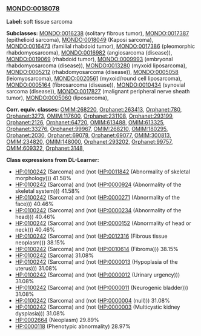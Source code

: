 
### [MONDO:0018078](http://purl.obolibrary.org/obo/MONDO_0018078)
**Label:** soft tissue sarcoma

**Subclasses:** [MONDO:0016238](http://purl.obolibrary.org/obo/MONDO_0016238) (solitary fibrous tumor), [MONDO:0017387](http://purl.obolibrary.org/obo/MONDO_0017387) (epithelioid sarcoma), [MONDO:0018049](http://purl.obolibrary.org/obo/MONDO_0018049) (Kaposi sarcoma), [MONDO:0016473](http://purl.obolibrary.org/obo/MONDO_0016473) (familial rhabdoid tumor), [MONDO:0017386](http://purl.obolibrary.org/obo/MONDO_0017386) (pleomorphic rhabdomyosarcoma), [MONDO:0016982](http://purl.obolibrary.org/obo/MONDO_0016982) (angiosarcoma (disease)), [MONDO:0019069](http://purl.obolibrary.org/obo/MONDO_0019069) (rhabdoid tumor), [MONDO:0009993](http://purl.obolibrary.org/obo/MONDO_0009993) (embryonal rhabdomyosarcoma (disease)), [MONDO:0013280](http://purl.obolibrary.org/obo/MONDO_0013280) (myxoid liposarcoma), [MONDO:0005212](http://purl.obolibrary.org/obo/MONDO_0005212) (rhabdomyosarcoma (disease)), [MONDO:0005058](http://purl.obolibrary.org/obo/MONDO_0005058) (leiomyosarcoma), [MONDO:0020561](http://purl.obolibrary.org/obo/MONDO_0020561) (myxoid/round cell liposarcoma), [MONDO:0005164](http://purl.obolibrary.org/obo/MONDO_0005164) (fibrosarcoma (disease)), [MONDO:0010434](http://purl.obolibrary.org/obo/MONDO_0010434) (synovial sarcoma (disease)), [MONDO:0017827](http://purl.obolibrary.org/obo/MONDO_0017827) (malignant peripheral nerve sheath tumor), [MONDO:0005060](http://purl.obolibrary.org/obo/MONDO_0005060) (liposarcoma), 

**Corr. equiv. classes:** [OMIM:268220](http://purl.obolibrary.org/obo/OMIM_268220), [Orphanet:263413](http://www.orpha.net/ORDO/Orphanet_263413), [Orphanet:780](http://www.orpha.net/ORDO/Orphanet_780), [Orphanet:3273](http://www.orpha.net/ORDO/Orphanet_3273), [OMIM:117600](http://purl.obolibrary.org/obo/OMIM_117600), [Orphanet:231108](http://www.orpha.net/ORDO/Orphanet_231108), [Orphanet:293199](http://www.orpha.net/ORDO/Orphanet_293199), [Orphanet:2126](http://www.orpha.net/ORDO/Orphanet_2126), [Orphanet:64720](http://www.orpha.net/ORDO/Orphanet_64720), [OMIM:613488](http://purl.obolibrary.org/obo/OMIM_613488), [OMIM:613325](http://purl.obolibrary.org/obo/OMIM_613325), [Orphanet:33276](http://www.orpha.net/ORDO/Orphanet_33276), [Orphanet:99967](http://www.orpha.net/ORDO/Orphanet_99967), [OMIM:268210](http://purl.obolibrary.org/obo/OMIM_268210), [OMIM:180295](http://purl.obolibrary.org/obo/OMIM_180295), [Orphanet:2030](http://www.orpha.net/ORDO/Orphanet_2030), [Orphanet:69078](http://www.orpha.net/ORDO/Orphanet_69078), [Orphanet:69077](http://www.orpha.net/ORDO/Orphanet_69077), [OMIM:300813](http://purl.obolibrary.org/obo/OMIM_300813), [OMIM:234820](http://purl.obolibrary.org/obo/OMIM_234820), [OMIM:148000](http://purl.obolibrary.org/obo/OMIM_148000), [Orphanet:293202](http://www.orpha.net/ORDO/Orphanet_293202), [Orphanet:99757](http://www.orpha.net/ORDO/Orphanet_99757), [OMIM:609322](http://purl.obolibrary.org/obo/OMIM_609322), [Orphanet:3148](http://www.orpha.net/ORDO/Orphanet_3148), 

**Class expressions from DL-Learner:**

- [HP:0100242](http://purl.obolibrary.org/obo/HP_0100242) (Sarcoma) and (not ([HP:0011842](http://purl.obolibrary.org/obo/HP_0011842) (Abnormality of skeletal morphology))) 41.58%
- [HP:0100242](http://purl.obolibrary.org/obo/HP_0100242) (Sarcoma) and (not ([HP:0000924](http://purl.obolibrary.org/obo/HP_0000924) (Abnormality of the skeletal system))) 41.58%
- [HP:0100242](http://purl.obolibrary.org/obo/HP_0100242) (Sarcoma) and (not ([HP:0000271](http://purl.obolibrary.org/obo/HP_0000271) (Abnormality of the face))) 40.46%
- [HP:0100242](http://purl.obolibrary.org/obo/HP_0100242) (Sarcoma) and (not ([HP:0000234](http://purl.obolibrary.org/obo/HP_0000234) (Abnormality of the head))) 40.46%
- [HP:0100242](http://purl.obolibrary.org/obo/HP_0100242) (Sarcoma) and (not ([HP:0000152](http://purl.obolibrary.org/obo/HP_0000152) (Abnormality of head or neck))) 40.46%
- [HP:0100242](http://purl.obolibrary.org/obo/HP_0100242) (Sarcoma) and (not ([HP:0012316](http://purl.obolibrary.org/obo/HP_0012316) (Fibrous tissue neoplasm))) 38.15%
- [HP:0100242](http://purl.obolibrary.org/obo/HP_0100242) (Sarcoma) and (not ([HP:0010614](http://purl.obolibrary.org/obo/HP_0010614) (Fibroma))) 38.15%
- [HP:0100242](http://purl.obolibrary.org/obo/HP_0100242) (Sarcoma) 31.08%
- [HP:0100242](http://purl.obolibrary.org/obo/HP_0100242) (Sarcoma) and (not ([HP:0000013](http://purl.obolibrary.org/obo/HP_0000013) (Hypoplasia of the uterus))) 31.08%
- [HP:0100242](http://purl.obolibrary.org/obo/HP_0100242) (Sarcoma) and (not ([HP:0000012](http://purl.obolibrary.org/obo/HP_0000012) (Urinary urgency))) 31.08%
- [HP:0100242](http://purl.obolibrary.org/obo/HP_0100242) (Sarcoma) and (not ([HP:0000011](http://purl.obolibrary.org/obo/HP_0000011) (Neurogenic bladder))) 31.08%
- [HP:0100242](http://purl.obolibrary.org/obo/HP_0100242) (Sarcoma) and (not ([HP:0000004](http://purl.obolibrary.org/obo/HP_0000004) (null))) 31.08%
- [HP:0100242](http://purl.obolibrary.org/obo/HP_0100242) (Sarcoma) and (not ([HP:0000003](http://purl.obolibrary.org/obo/HP_0000003) (Multicystic kidney dysplasia))) 31.08%
- [HP:0002664](http://purl.obolibrary.org/obo/HP_0002664) (Neoplasm) 29.89%
- [HP:0000118](http://purl.obolibrary.org/obo/HP_0000118) (Phenotypic abnormality) 28.97%


